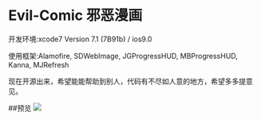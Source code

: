 # Evil-Comic 邪恶漫画

开发环境:xcode7 Version 7.1 (7B91b) / ios9.0

使用框架:Alamofire, SDWebImage, JGProgressHUD, MBProgressHUD, Kanna, MJRefresh

现在开源出来，希望能能帮助到别人，代码有不尽如人意的地方，希望多多提意见。

##预览
![](https://github.com/luzefeng/Evil-Comic/blob/master/evil.gif)

